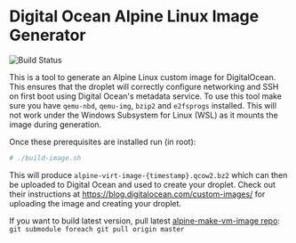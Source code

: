 # Digital Ocean Alpine Linux Image Generator

![Build Status](https://github.com/benpye/alpine-droplet/actions/workflows/build.yml/badge.svg?branch=main)

This is a tool to generate an Alpine Linux custom image for DigitalOcean. This ensures that the droplet will correctly configure networking and SSH on first boot using Digital Ocean's metadata service. To use this tool make sure you have `qemu-nbd`, `qemu-img`, `bzip2` and `e2fsprogs` installed. This will not work under the Windows Subsystem for Linux (WSL) as it mounts the image during generation.

Once these prerequisites are installed run (in root):

```bash
# ./build-image.sh
```

This will produce `alpine-virt-image-{timestamp}.qcow2.bz2` which can then be uploaded to Digital Ocean and used to create your droplet. Check out their instructions at https://blog.digitalocean.com/custom-images/ for uploading the image and creating your droplet.

If you want to build latest version, pull latest [alpine-make-vm-image repo](https://github.com/alpinelinux/alpine-make-vm-image): `git submodule foreach git pull origin master`

